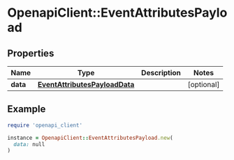 # OpenapiClient::EventAttributesPayload

## Properties

| Name | Type | Description | Notes |
| ---- | ---- | ----------- | ----- |
| **data** | [**EventAttributesPayloadData**](EventAttributesPayloadData.md) |  | [optional] |

## Example

```ruby
require 'openapi_client'

instance = OpenapiClient::EventAttributesPayload.new(
  data: null
)
```

